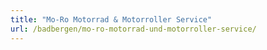 ```yaml
---
title: "Mo-Ro Motorrad & Motorroller Service"
url: /badbergen/mo-ro-motorrad-und-motorroller-service/
---
```

